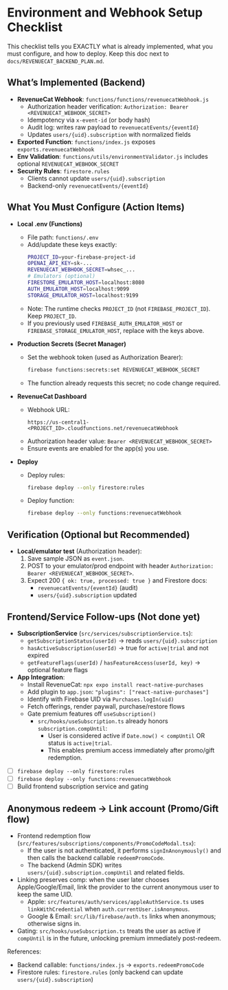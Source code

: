 # Environment and Webhook Setup Checklist

This checklist tells you EXACTLY what is already implemented, what you must configure, and how to deploy. Keep this doc next to `docs/REVENUECAT_BACKEND_PLAN.md`.

## What’s Implemented (Backend)
- **RevenueCat Webhook**: `functions/functions/revenuecatWebhook.js`
  - Authorization header verification: `Authorization: Bearer <REVENUECAT_WEBHOOK_SECRET>`
  - Idempotency via `x-event-id` (or body hash)
  - Audit log: writes raw payload to `revenuecatEvents/{eventId}`
  - Updates `users/{uid}.subscription` with normalized fields
- **Exported Function**: `functions/index.js` exposes `exports.revenuecatWebhook`
- **Env Validation**: `functions/utils/environmentValidator.js` includes optional `REVENUECAT_WEBHOOK_SECRET`
- **Security Rules**: `firestore.rules`
  - Clients cannot update `users/{uid}.subscription`
  - Backend-only `revenuecatEvents/{eventId}`

## What You Must Configure (Action Items)
- **Local .env (Functions)**
  - File path: `functions/.env`
  - Add/update these keys exactly:
    ```bash
    PROJECT_ID=your-firebase-project-id
    OPENAI_API_KEY=sk-...
    REVENUECAT_WEBHOOK_SECRET=whsec_...
    # Emulators (optional)
    FIRESTORE_EMULATOR_HOST=localhost:8080
    AUTH_EMULATOR_HOST=localhost:9099
    STORAGE_EMULATOR_HOST=localhost:9199
    ```
  - Note: The runtime checks `PROJECT_ID` (not `FIREBASE_PROJECT_ID`). Keep `PROJECT_ID`.
  - If you previously used `FIREBASE_AUTH_EMULATOR_HOST` or `FIREBASE_STORAGE_EMULATOR_HOST`, replace with the keys above.

- **Production Secrets (Secret Manager)**
  - Set the webhook token (used as Authorization Bearer):
    ```bash
    firebase functions:secrets:set REVENUECAT_WEBHOOK_SECRET
    ```
  - The function already requests this secret; no code change required.

- **RevenueCat Dashboard**
  - Webhook URL:
    ```
    https://us-central1-<PROJECT_ID>.cloudfunctions.net/revenuecatWebhook
    ```
  - Authorization header value: `Bearer <REVENUECAT_WEBHOOK_SECRET>`
  - Ensure events are enabled for the app(s) you use.

- **Deploy**
  - Deploy rules:
    ```bash
    firebase deploy --only firestore:rules
    ```
  - Deploy function:
    ```bash
    firebase deploy --only functions:revenuecatWebhook
    ```

## Verification (Optional but Recommended)
- **Local/emulator test** (Authorization header):
  1) Save sample JSON as `event.json`.
  2) POST to your emulator/prod endpoint with header `Authorization: Bearer <REVENUECAT_WEBHOOK_SECRET>`.
  3) Expect 200 `{ ok: true, processed: true }` and Firestore docs:
     - `revenuecatEvents/{eventId}` (audit)
     - `users/{uid}.subscription` updated

## Frontend/Service Follow-ups (Not done yet)
- **SubscriptionService** (`src/services/subscriptionService.ts`):
  - `getSubscriptionStatus(userId)` -> reads `users/{uid}.subscription`
  - `hasActiveSubscription(userId)` -> true for `active|trial` and not expired
  - `getFeatureFlags(userId)` / `hasFeatureAccess(userId, key)` -> optional feature flags
- **App Integration**:
  - Install RevenueCat: `npx expo install react-native-purchases`
  - Add plugin to `app.json`: `"plugins": ["react-native-purchases"]`
  - Identify with Firebase UID via `Purchases.logIn(uid)`
  - Fetch offerings, render paywall, purchase/restore flows
  - Gate premium features off `useSubscription()`
    - `src/hooks/useSubscription.ts` already honors `subscription.compUntil`:
      - User is considered active if `Date.now() < compUntil` OR status is `active|trial`.
      - This enables premium access immediately after promo/gift redemption.
- [ ] `firebase deploy --only firestore:rules`
- [ ] `firebase deploy --only functions:revenuecatWebhook`
- [ ] Build frontend subscription service and gating

## Anonymous redeem -> Link account (Promo/Gift flow)
- Frontend redemption flow (`src/features/subscriptions/components/PromoCodeModal.tsx`):
  - If the user is not authenticated, it performs `signInAnonymously()` and then calls the backend callable `redeemPromoCode`.
  - The backend (Admin SDK) writes `users/{uid}.subscription.compUntil` and related fields.
- Linking preserves comp: when the user later chooses Apple/Google/Email, link the provider to the current anonymous user to keep the same UID.
  - Apple: `src/features/auth/services/appleAuthService.ts` uses `linkWithCredential` when `auth.currentUser.isAnonymous`.
  - Google & Email: `src/lib/firebase/auth.ts` links when anonymous; otherwise signs in.
- Gating: `src/hooks/useSubscription.ts` treats the user as active if `compUntil` is in the future, unlocking premium immediately post-redeem.

References:
- Backend callable: `functions/index.js` -> `exports.redeemPromoCode`
- Firestore rules: `firestore.rules` (only backend can update `users/{uid}.subscription`)
